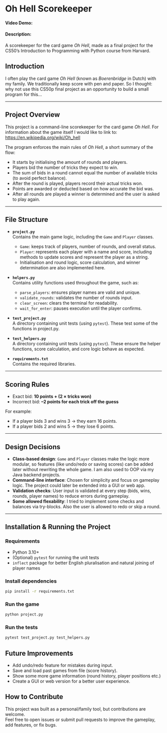 # Oh Hell Scorekeeper
#### Video Demo: <URL HERE>
#### Description:
A scorekeeper for the card game *Oh Hell*, made as a final project for the CS50’s Introduction to Programming with Python course from Harvard.

## Introduction
I often play the card game *Oh Hell* (known as *Boerenbridge* in Dutch) with my family. We traditionally keep score with pen and paper. So I thought: why not use this CS50p final project as an opportunity to build a small program for this...

---

## Project Overview
This project is a command-line scorekeeper for the card game *Oh Hell*.
For information about the game itself I would like to link to: https://en.wikipedia.org/wiki/Oh_hell

The program enforces the main rules of *Oh Hell*, a short summary of the flow:
- It starts by initialising the amount of rounds and players.  
- Players bid the number of tricks they expect to win.  
- The sum of bids in a round cannot equal the number of available tricks (to avoid perfect balance).  
- After the round is played, players record their actual tricks won.
- Points are awarded or deducted based on how accurate the bid was.  
- After all rounds are played a winner is determined and the user is asked to play again.

---

## File Structure

- **`project.py`**  
  Contains the main game logic, including the `Game` and `Player` classes.  
  - `Game`: keeps track of players, number of rounds, and overall status.  
  - `Player`: represents each player with a name and score, including methods to update scores and represent the player as a string.  
  - Initialisation and round logic, score calculation, and winner determination are also implemented here.

- **`helpers.py`**  
  Contains utility functions used throughout the game, such as:  
  - `parse_players`: ensures player names are valid and unique.  
  - `validate_rounds`: validates the number of rounds input.  
  - `clear_screen`: clears the terminal for readability.  
  - `wait_for_enter`: pauses execution until the player confirms.

- **`test_project.py`**  
  A directory containing unit tests (using `pytest`). These test some of the functions in project.py.

- **`test_helpers.py`**  
  A directory containing unit tests (using `pytest`). These ensure the helper functions, score calculation, and core logic behave as expected.

- **`requirements.txt`**  
  Contains the required libraries.

---

## Scoring Rules

- Exact bid: **10 points + (2 × tricks won)**  
- Incorrect bid: **–2 points for each trick off the guess**

For example:  
- If a player bids 3 and wins 3 → they earn 16 points.  
- If a player bids 2 and wins 5 → they lose 6 points.  

---

## Design Decisions

- **Class-based design**: `Game` and `Player` classes make the logic more modular, so features (like undo/redo or saving scores) can be added later without rewriting the whole game. I am also used to OOP via my Java backend projects. 
- **Command-line interface**: Chosen for simplicity and focus on gameplay logic. The project could later be extended into a GUI or web app.  
- **Validation checks**: User input is validated at every step (bids, wins, rounds, player names) to reduce errors during gameplay.  
- **Some allowed flexability**: I tried to implement some checks and balances via try-blocks. Also the user is allowed to redo or skip a round.

---

## Installation & Running the Project

### Requirements
- Python 3.10+  
- (Optional) `pytest` for running the unit tests  
- `inflect` package for better English pluralisation and natural joining of player names  

### Install dependencies
```bash
pip install -r requirements.txt
```
### Run the game
```bash
python project.py
```
### Run the tests
```bash
pytest test_project.py test_helpers.py
```

## Future Improvements
- Add undo/redo feature for mistakes during input.
- Save and load past games from file (score history).
- Show some more game information (round history, player positions etc.)
- Create a GUI or web version for a better user experience.

## How to Contribute
This project was built as a personal/family tool, but contributions are welcome.  
Feel free to open issues or submit pull requests to improve the gameplay, add features, or fix bugs.
